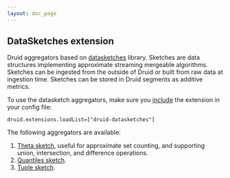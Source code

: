 ```yaml
---
layout: doc_page
---
```


## DataSketches extension

Druid aggregators based on [datasketches](http://datasketches.github.io/) library.  Sketches are data structures implementing approximate streaming mergeable algorithms. Sketches can be ingested from the outside of Druid or built from raw data at ingestion time. Sketches can be stored in Druid segments as additive metrics.

To use the datasketch aggregators, make sure you [include](../../operations/including-extensions.html) the extension in your config file:

```
druid.extensions.loadList=["druid-datasketches"]
```

The following aggregators are available:

1. [Theta sketch](datasketches-theta.html), useful for approximate set counting, and supporting union, intersection, and difference operations.
2. [Quantiles sketch](datasketches-quantiles.html).
3. [Tuple sketch](datasketches-tuple.html).
